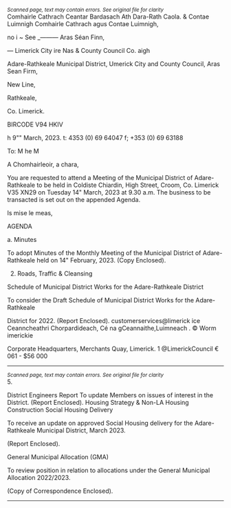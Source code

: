 *<small>Scanned page, text may contain errors. See original file for clarity</small>*  
Comhairle Cathrach Ceantar Bardasach Ath Dara-Rath Caola.
& Contae Luimnigh Comhairle Cathrach agus Contae Luimnigh,

no i ~ See _——— Aras Séan Finn,

— Limerick City ire Nas
& County Council Co. aigh

Adare-Rathkeale Municipal District,
Umerick City and County Council,
Aras Sean Firm,

New Line,

Rathkeale,

Co. Limerick.

BIRCODE V94 HKIV

h
9"" March, 2023. t: 4353 (0) 69 64047
f; +353 (0) 69 63188

To: M he M

A Chomhairleoir, a chara,

You are requested to attend a Meeting of the Municipal District of Adare-Rathkeale to be held in
Coldiste Chiardin, High Street, Croom, Co. Limerick V35 XN29 on Tuesday 14" March, 2023 at 9.30
a.m. The business to be transacted is set out on the appended Agenda.

Is mise le meas,

AGENDA

a. Minutes

To adopt Minutes of the Monthly Meeting of the Municipal District of Adare-Rathkeale held
on 14" February, 2023.
(Copy Enclosed).

2. Roads, Traffic & Cleansing

Schedule of Municipal District Works for the Adare-Rathkeale District

To consider the Draft Schedule of Municipal District Works for the Adare-Rathkeale

District for 2022.
(Report Enclosed).
customerservices@limerick ice
Ceanncheathri Chorpardideach, Cé na gCeannaithe,Luimneach . © Worm imerickie

Corporate Headquarters, Merchants Quay, Limerick. 1 @LimerickCouncil
€ 061 - $56 000

---
*<small>Scanned page, text may contain errors. See original file for clarity</small>*  
5.

District Engineers Report
To update Members on issues of interest in the District.
(Report Enclosed).
Housing Strategy & Non-LA Housing Construction
Social Housing Delivery

To receive an update on approved Social Housing delivery for the Adare-Rathkeale
Municipal District, March 2023.

(Report Enclosed).

General Municipal Allocation (GMA)

To review position in relation to allocations under the General Municipal Allocation
2022/2023.

(Copy of Correspondence Enclosed).

---
